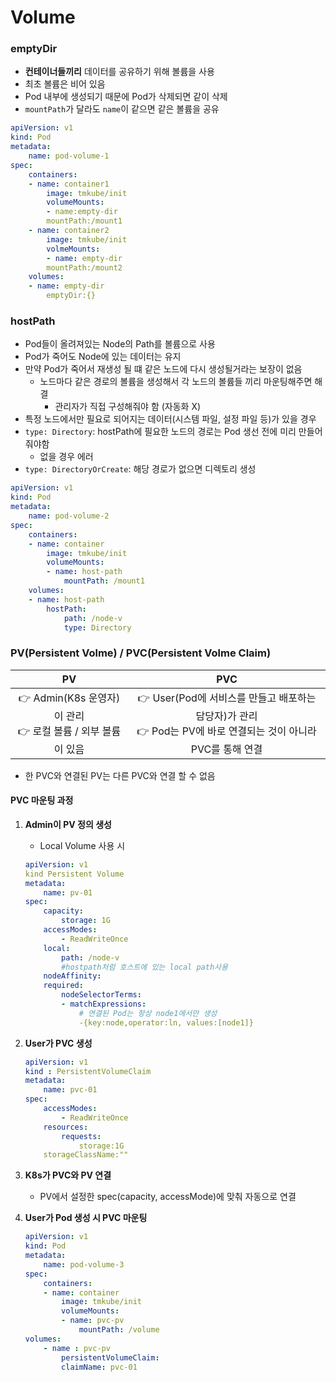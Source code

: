 # Volume

### emptyDir

- **컨테이너들끼리** 데이터를 공유하기 위해 볼륨을 사용
- 최초 볼륨은 비어 있음
- Pod 내부에 생성되기 때문에 Pod가 삭제되면 같이 삭제
- `mountPath`가 달라도 `name`이 같으면 같은 볼륨을 공유

```yaml
apiVersion: v1
kind: Pod
metadata:
    name: pod-volume-1 
spec:
    containers:
    - name: container1
        image: tmkube/init
        volumeMounts:
        - name:empty-dir
        mountPath:/mount1
    - name: container2
        image: tmkube/init
        volmeMounts:
        - name: empty-dir
        mountPath:/mount2
    volumes:
    - name: empty-dir
    	emptyDir:{}
```



### hostPath

- Pod들이 올려져있는 Node의 Path를 볼륨으로 사용
- Pod가 죽어도 Node에 있는 데이터는 유지
- 만약 Pod가 죽어서 재생성 될 떄 같은 노드에 다시 생성될거라는 보장이 없음
  - 노드마다 같은 경로의 볼륨을 생성해서 각 노드의 볼륨들 끼리 마운팅해주면 해결
    - 관리자가 직접 구성해줘야 함 (자동화 X)
- 특정 노드에서만 필요로 되어지는 데이터(시스템 파일, 설정 파일 등)가 있을 경우 
- `type: Directory`: hostPath에 필요한 노드의 경로는 Pod 생선 전에 미리 만들어 줘야함 
  - 없을 경우 에러
- `type: DirectoryOrCreate`: 해당 경로가 없으면 디렉토리 생성

```yaml
apiVersion: v1
kind: Pod
metadata:
    name: pod-volume-2
spec:
    containers:
	- name: container
        image: tmkube/init
        volumeMounts:
        - name: host-path
            mountPath: /mount1
    volumes:
    - name: host-path
        hostPath:
            path: /node-v
            type: Directory 
```



### PV(Persistent Volme) / PVC(Persistent Volme Claim)

|                              PV                              |                             PVC                              |
| :----------------------------------------------------------: | :----------------------------------------------------------: |
| :point_right: Admin(K8s 운영자)이 관리<br />:point_right: 로컬 볼륨 / 외부 볼륨이 있음 | :point_right: ​User(Pod에 서비스를 만들고 배포하는 담당자)가 관리<br />:point_right: ​Pod는 PV에 바로 연결되는 것이 아니라 PVC를 통해 연결 |

- 한 PVC와 연결된 PV는 다른 PVC와 연결 할 수 없음



#### PVC 마운팅 과정

1. **Admin이 PV 정의 생성**

   - Local Volume 사용 시

   ```yaml
   apiVersion: v1
   kind Persistent Volume
   metadata:
       name: pv-01
   spec:
       capacity:
           storage: 1G
       accessModes:
           - ReadWriteOnce
       local:
           path: /node-v
           #hostpath처럼 호스트에 있는 local path사용
       nodeAffinity:
       required:
           nodeSelectorTerms:
           - matchExpressions:
               # 연결된 Pod는 항상 node1에서만 생성
               -{key:node,operator:ln, values:[node1]}
   ```

2. **User가 PVC 생성**

   ```yaml
   apiVersion: v1
   kind : PersistentVolumeClaim
   metadata:
       name: pvc-01
   spec:
       accessModes:
           - ReadWriteOnce
       resources:
           requests:
               storage:1G
       storageClassName:""
   ```

3. **K8s가 PVC와 PV 연결**

   - PV에서 설정한 spec(capacity, accessMode)에 맞춰 자동으로 연결

4. **User가 Pod 생성 시 PVC 마운팅**

   ```yaml
   apiVersion: v1
   kind: Pod
   metadata:
       name: pod-volume-3
   spec:
       containers:
       - name: container
           image: tmkube/init
           volumeMounts:
           - name: pvc-pv
               mountPath: /volume
   volumes:
       - name : pvc-pv
           persistentVolumeClaim:
           claimName: pvc-01
   ```

   

